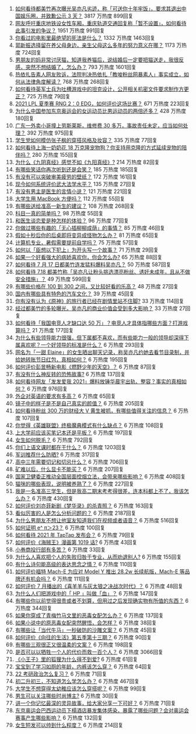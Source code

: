 1. [如何看待都美竹再次曝光吴亦凡劣迹，称「可送你十年牢饭」，要求其退出中国娱乐圈，并致歉公示 3 天？](https://www.zhihu.com/question/473026941) 3817 万热度 899回复
1. [网友呼吁重庆地铁设女性车厢，重庆轨道交通回复称「暂不设置」，如何看待此事引发的争议？](https://www.zhihu.com/question/472981976) 1951 万热度 991回复
1. [你看过的电影里最绝望的死法是什么？](https://www.zhihu.com/question/26685253) 1332 万热度 1463回复
1. [郭新振选择留在养父母身边，亲生父母这么多年的努力意义在哪？](https://www.zhihu.com/question/472138910) 1173 万热度 724回复
1. [男朋友的妈非常讨厌猫，知道我养猫后，说结婚后一定要把猫送走，我很反感，突然不想结婚了，怎么办？](https://www.zhihu.com/question/458232041) 793 万热度 1601回复
1. [热依扎告素人网友败诉，法院判决热依扎「教唆粉丝网暴素人」事实成立，如何从法律角度解读？](https://www.zhihu.com/question/472937891) 768 万热度 268回复
1. [如何看待英军士兵为吐槽游戏中的坦克设计，公开相关机密文件要求制作方更正？](https://www.zhihu.com/question/472908883) 725 万热度 79回复
1. [2021 LPL 夏季赛 RNG 2：0 EDG，如何评价这场比赛？](https://www.zhihu.com/question/473007746) 671 万热度 223回复
1. [为什么中国参加东京奥运会的女运动员比男运动员的两倍还多？](https://www.zhihu.com/question/472194478) 428 万热度 180回复
1. [广东一外卖小哥撞上劳斯莱斯，维修费 30 多万，事故责任未定，应当如何处理？](https://www.zhihu.com/question/472919775) 392 万热度 975回复
1. [学生党如何模仿张子枫的穿搭风格及妆容？](https://www.zhihu.com/question/297388550) 335 万热度 77回复
1. [如何看待上海一奶奶花 18 万克隆宠物狗？你支持用克隆的方式延续宠物的陪伴吗？](https://www.zhihu.com/question/472995544) 280 万热度 155回复
1. [为什么《九阴真经》感觉不如《九阳真经》?](https://www.zhihu.com/question/387891182) 214 万热度 82回复
1. [有哪些笑话你再次听到还是会笑？](https://www.zhihu.com/question/459869379) 185 万热度 185回复
1. [有没有可以突破审美疲劳的壁纸？](https://www.zhihu.com/question/450376556) 172 万热度 161回复
1. [现今如何系统评价武大法学水平？](https://www.zhihu.com/question/314407244) 135 万热度 27回复
1. [有没有男主是医生的言情小说？](https://www.zhihu.com/question/370530816) 121 万热度 221回复
1. [大学生用 MacBook 方便吗？](https://www.zhihu.com/question/472553335) 112 万热度 55回复
1. [有哪些送给准高一新生的建议？](https://www.zhihu.com/question/49779691) 108 万热度 268回复
1. [科目一真的简单吗？](https://www.zhihu.com/question/47137465) 98 万热度 55回复
1. [和医生谈恋爱是种怎样的体验？](https://www.zhihu.com/question/27355462) 96 万热度 77回复
1. [你做过哪些有趣的「无心插柳柳成荫」的事情？](https://www.zhihu.com/question/22116322) 85 万热度 46回复
1. [假如十秒后你的后桌即将变异成怪物怎么办？](https://www.zhihu.com/question/472317540) 81 万热度 65回复
1. [计算机专业，暑假需要提前自学吗？](https://www.zhihu.com/question/469361214) 75 万热度 57回复
1. [如何以「臣想以下犯上」为开头写一个故事？](https://www.zhihu.com/question/472565851) 71 万热度 29回复
1. [如果一个好看强大的病娇喜欢你，你会怎么办?](https://www.zhihu.com/question/404922666) 65 万热度 88回复
1. [如何看待 7 月 17 日都美竹连发猛料爆料吴亦凡？](https://www.zhihu.com/question/472743930) 50 万热度 587回复
1. [如何看待 7.18 都美竹称「吴亦凡让粉头挑选漂亮粉丝、诱奸未成年，且从不做安全措施」？](https://www.zhihu.com/question/472971551) 49 万热度 599回复
1. [有哪些价格在 100 到 300 之间，又比较好看的乐高？](https://www.zhihu.com/question/387101212) 48 万热度 27回复
1. [国内有哪些具有特色的汽车文化？](https://www.zhihu.com/question/472873839) 39 万热度 45回复
1. [你有没有认为《原神》的旅行者已经在剧情里站不住脚?](https://www.zhihu.com/question/460224220) 33 万热度 114回复
1. [经过都美竹的多轮曝光，吴亦凡的商业价值会受到多大影响？](https://www.zhihu.com/question/473038380) 33 万热度 27回复
1. [如何看待「我国电竞人才缺口达 50 万」？电竞人才具体指哪些方面？打游戏算吗？](https://www.zhihu.com/question/472710467) 21 万热度 177回复
1. [为什么有些领导能力很强，但下属都不喜欢，而有些能力一般的领导却深得下属喜欢呢？一个好领导的标准是什么？](https://www.zhihu.com/question/470459462) 6 万热度 293回复
1. [网名为「一甜 Elaine」的女生晒出聊天记录，称吴亦凡约她去看节目录制，并给她转账节日红包，真相如何？](https://www.zhihu.com/question/472725599) 6 万热度 195回复
1. [如何评价彭昱畅新电影《燃野少年的天空》？](https://www.zhihu.com/question/472817294) 6 万热度 87回复
1. [有没有什么神反转的恐怖故事?](https://www.zhihu.com/question/357891855) 6 万热度 137回复
1. [如何看待网友「发发爱我 2021」爆料放锤华晨宇出轨、整容？事实的真相如何？](https://www.zhihu.com/question/472603288) 6 万热度 976回复
1. [外企对英语的要求有多高？](https://www.zhihu.com/question/302390043) 6 万热度 65回复
1. [镜子中的样子是不是自己真实的颜值？](https://www.zhihu.com/question/458577474) 6 万热度 205回复
1. [如何看待粉丝 300 万的财经大 V 黄生被抓，有哪些值得关注的信息？](https://www.zhihu.com/question/472548624) 6 万热度 107回复
1. [你觉得《英雄联盟》终极魔典模式有什么缺点？](https://www.zhihu.com/question/471787416) 6 万热度 108回复
1. [上大学前应该买笔记本还是平板？](https://www.zhihu.com/question/464539314) 6 万热度 197回复
1. [女生如何脱毛？](https://www.zhihu.com/question/27899764) 6 万热度 792回复
1. [你们上语文课时都在干什么？](https://www.zhihu.com/question/360741477) 6 万热度 1203回复
1. [军训推荐什么防晒?](https://www.zhihu.com/question/336876231) 6 万热度 317回复
1. [高中三年需要切记和切忌什么？](https://www.zhihu.com/question/64843570) 6 万热度 706回复
1. [矿难以后，什么显卡不能买？](https://www.zhihu.com/question/457188655) 6 万热度 207回复
1. [国家卫健委正推动全国层面控烟立法，会带来哪些影响？](https://www.zhihu.com/question/472532128) 6 万热度 408回复
1. [猫咪的哪些表现，说明被养熟了？](https://www.zhihu.com/question/436001372) 6 万热度 227回复
1. [我是一名准高三学生，但是我高二期末考考得很差，连本科都上不了，我该怎么办？](https://www.zhihu.com/question/472917558) 6 万热度 430回复
1. [如何评价刘亦菲新剧《梦华录》的杀青照？](https://www.zhihu.com/question/470176416) 6 万热度 163回复
1. [看似厉害的人是怎么分析问题的？](https://www.zhihu.com/question/304174916) 6 万热度 2187回复
1. [为什么男朋友不想让他室友知道我们在视频或者语音？](https://www.zhihu.com/question/465047050) 6 万热度 516回复
1. [如何证明 e^ π＞23？](https://www.zhihu.com/question/465861734) 6 万热度 100回复
1. [如何看待 2021 年 TapTap 发布会？](https://www.zhihu.com/question/472833150) 6 万热度 79回复
1. [如何评价《海贼王》漫画第 1019 话?](https://www.zhihu.com/question/472047505) 6 万热度 43回复
1. [小券商投行部有多苦？](https://www.zhihu.com/question/398063647) 6 万热度 33回复
1. [为什么人喜欢把个人的失败归咎于专业，从而劝退别人?](https://www.zhihu.com/question/471410274) 6 万热度 155回复
1. [有什么诗句能高级的表达思念之情？](https://www.zhihu.com/question/465434959) 6 万热度 110回复
1. [如何评价福特 Mach-E 为应对 Model Y 推出 28.2w 长续航版，Mach-E 等品牌还有机会吗？](https://www.zhihu.com/question/472815772) 6 万热度 111回复
1. [如何评价 7 月播出的《喜羊羊与灰太狼之决战次时代》？](https://www.zhihu.com/question/470292481) 6 万热度 48回复
1. [为什么人们把游戏中的「 HP 」叫做「血」？](https://www.zhihu.com/question/471152379) 6 万热度 147回复
1. [有哪些你以前觉得很贵或者不划算，但用过之后发现确实物有所值的东西？](https://www.zhihu.com/question/20785236) 6 万热度 344回复
1. [如果你穿成了青梅竹马文里的恶毒女配怎么办？](https://www.zhihu.com/question/397987454) 6 万热度 137回复
1. [如果小说中的原恶毒女配突然醒悟，会怎样？](https://www.zhihu.com/question/445816578) 6 万热度 38回复
1. [有哪些让「当代牛马」一秒破防的沙雕文案？](https://www.zhihu.com/question/471805468) 6 万热度 45回复
1. [如何评价《向往的生活》第五季第十三期？](https://www.zhihu.com/question/472617381) 6 万热度 90回复
1. [有哪些三观很正又很温柔的文案？](https://www.zhihu.com/question/458254625) 6 万热度 198回复
1. [是否可以以牺牲一个人的代价而救一百个人？](https://www.zhihu.com/question/38756276) 6 万热度 3066回复
1. [《小王子》里的狐狸为什么得不到爱?](https://www.zhihu.com/question/431240834) 6 万热度 61回复
1. [宝宝到了学习如厕的年龄，内裤该怎么穿？](https://www.zhihu.com/question/469079593) 6 万热度 64回复
1. [22 考研政治怎么复习？](https://www.zhihu.com/question/390258329) 6 万热度 71回复
1. [初二升初三，不知道怎么学怎么办？](https://www.zhihu.com/question/471858579) 6 万热度 467回复
1. [大学生不想穿得太幼稚应该怎么穿搭呢？](https://www.zhihu.com/question/443721061) 6 万热度 99回复
1. [男生可以关注哪些时尚博主?](https://www.zhihu.com/question/30267174) 6 万热度 30回复
1. [讲一个你记忆最深的灵异故事，给大家分享一下可好？](https://www.zhihu.com/question/462666384) 6 万热度 71回复
1. [东京奥运会巴西运动员下榻酒店暴发集体感染，暴露了哪些问题？会对奥运会赛事产生哪些影响？](https://www.zhihu.com/question/472327033) 6 万热度 132回复
1. [女生短发可以帅到什么程度？](https://www.zhihu.com/question/46221254) 6 万热度 214回复